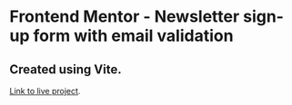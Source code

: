 # Frontend Mentor - Newsletter sign-up form with email validation

## Created using Vite.
[Link to live project](https://65000fdb130f9430b1f25cb0--cute-phoenix-f8a019.netlify.app/).

